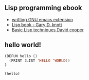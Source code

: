 ## Lisp programming ebook

- [writting GNU emacs extension](https://theswissbay.ch/pdf/Gentoomen%20Library/Programming/Lisp/Writing%20GNU%20Emacs%20Extensions%20-%20Bob%20Glickstein.pdf)
- [Lisp book - Gary D. knott](https://theswissbay.ch/pdf/Gentoomen%20Library/Programming/Lisp/lisp%20book%20-%20Gary%20D.%20Knott.pdf)
- [Basic Lisp techniques David cooper](https://theswissbay.ch/pdf/Gentoomen%20Library/Programming/Lisp/Basic%20Lisp%20Techniques%20-%20David%20J.%20Cooper.pdf)

## hello world!

```lsp
(DEFUN hello ()
  (PRINT (LIST 'HELLO 'WORLD))
)

(hello)
```
